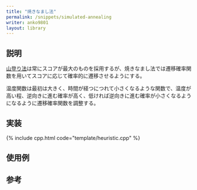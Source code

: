 ```yaml
---
title: "焼きなまし法"
permalink: /snippets/simulated-annealing
writer: anko9801
layout: library
---
```


## 説明

[山登り法](../snippets/hill-climbing)は常にスコアが最大のものを採用するが、焼きなまし法では遷移確率関数を用いてスコアに応じて確率的に遷移させるようにする。

温度関数は最初は大きく、時間が経つにつれて小さくなるような関数で、温度が高い程、逆向きに進む確率が高く、低ければ逆向きに進む確率が小さくなるようになるように遷移確率関数を調整する。

## 実装

{% include cpp.html code="template/heuristic.cpp" %}

## 使用例


## 参考



